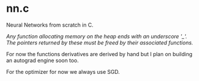 # nn.c
Neural Networks from scratch in C.

*Any function allocating memory on the heap ends with an underscore '_'.*\
*The pointers returned by these must be freed by their associated functions.*

For now the functions derivatives are derived by hand but I plan on building an autograd engine soon too.

For the optimizer for now we always use SGD.
